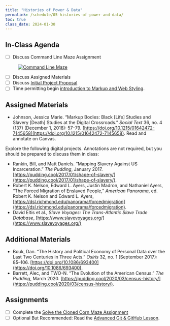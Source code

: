 ```yaml
---
title: "Histories of Power & Data"
permalink: /schedule/05-histories-of-power-and-data/
toc: true
class_date: 2024-01-30
---
```


## In-Class Agenda

- [ ] Discuss Command Line Maze Assignment 

<figure>
    <a href="{{site.baseurl}}/assets/images/command_line_maze.png">
    <img src="{{site.baseurl}}/assets/images/command_line_maze.png" alt="Command Line Maze" class="image-popup">
    </a>
</figure>

- [ ] Discuss Assigned Materials
- [ ] Discuss [Initial Project Proposal]({{site.baseurl}}/assessments/03-semester-project#initial-project-proposal-5)
- [ ] Time permitting begin [introduction to Markup and Web Styling]({{site.baseurl}}/materials/introducing-humanities-computing/06-intro-markup).

## Assigned Materials

- Johnson, Jessica Marie. “Markup Bodies: Black [Life] Studies and Slavery [Death] Studies at the Digital Crossroads.” *Social Text* 36, no. 4 (137) (December 1, 2018): 57–79. [https://doi.org/10.1215/01642472-7145658](https://doi.org/10.1215/01642472-7145658). Read and annotate on Canvas.

Explore the following digital projects. Annotations are not required, but you should be prepared to discuss them in class:

- Rankin, Bill, and Matt Daniels. “Mapping Slavery Against US Incarceration.” *The Pudding*, January 2017. [https://pudding.cool/2017/01/shape-of-slavery/](https://pudding.cool/2017/01/shape-of-slavery/).
- Robert K. Nelson, Edward L. Ayers, Justin Madron, and Nathaniel Ayers, “The Forced Migration of Enslaved People,” *American Panorama*, ed. Robert K. Nelson and Edward L. Ayers, [https://dsl.richmond.edu/panorama/forcedmigration](https://dsl.richmond.edu/panorama/forcedmigration).
- David Eltis et al., *Slave Voyages: The Trans-Atlantic Slave Trade Database*, [https://www.slavevoyages.org/](https://www.slavevoyages.org/)


## Additional Materials

- Bouk, Dan. “The History and Political Economy of Personal Data over the Last Two Centuries in Three Acts.” *Osiris* 32, no. 1 (September 2017): 85–106. [https://doi.org/10.1086/693400](https://doi.org/10.1086/693400).
- Barrett, Alec, and TWO-N. “The Evolution of the American Census.” *The Pudding*, March 2020. [https://pudding.cool/2020/03/census-history/](https://pudding.cool/2020/03/census-history/).

## Assignments

- [ ] Complete the [Solve the Cloned Corn Maze Assignment]({{site.baseurl}}/materials/introducing-humanities-computing/03-intro-versioning#solve-the-cloned-corn-maze)
- [ ] Optional But Recommended: Read the [Advanced Git & GitHub Lesson]({{site.baseurl}}/introducing-humanities-computing/05-advanced-git-github).
